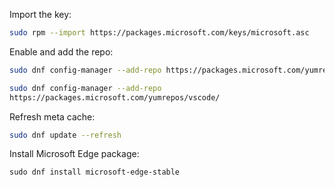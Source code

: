 Import the key:

```bash
sudo rpm --import https://packages.microsoft.com/keys/microsoft.asc
```

Enable and add the repo:

```bash
sudo dnf config-manager --add-repo https://packages.microsoft.com/yumrepos/edge/

sudo dnf config-manager --add-repo 
https://packages.microsoft.com/yumrepos/vscode/
```

Refresh meta cache:

```bash
sudo dnf update --refresh
```

Install Microsoft Edge package:

```shell
sudo dnf install microsoft-edge-stable
```